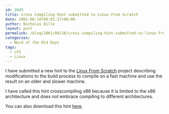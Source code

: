 ```yaml
---
id: 2845
title: Cross Compiling Hint submitted to Linux From Scratch
date: 2001-08-16T09:02:27+00:00
author: Nicholas Dille
layout: post
permalink: /blog/2001/08/16/cross-compiling-hint-submitted-to-linux-from-scratch/
categories:
  - Nerd of the Old Days
tags:
  - LFS
  - Linux
---
```

I have submitted a new hint to the [Linux From Scratch](http://www.linuxfromscratch.org/) project describing modifications to the build process to compile on a fast machine and use the result on an older and slower machine.

I have called this hint crosscompiling x86 because it is limited to the x86 architecture and does not embrace compiling to different architectures.

You can also download this hint [here](/assets/2014/10/2001-08-16-crosscompiling-x86-1.0.txt).

